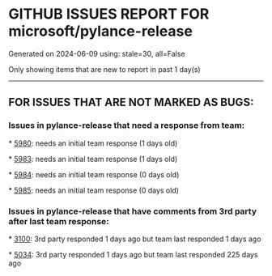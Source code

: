 
# GITHUB ISSUES REPORT FOR microsoft/pylance-release


Generated on 2024-06-09 using: stale=30, all=False


Only showing items that are new to report in past 1 day(s)


---

## FOR ISSUES THAT ARE NOT MARKED AS BUGS:


### Issues in pylance-release that need a response from team:


\* [5980](https://github.com/microsoft/pylance-release/issues/5980 "Use of multiplication operator `*` within expression split over multiple lines causes wrong highlighting"): needs an initial team response (1 days old)

\* [5983](https://github.com/microsoft/pylance-release/issues/5983 "&quot;plt&quot; is not defined"): needs an initial team response (1 days old)

\* [5984](https://github.com/microsoft/pylance-release/issues/5984 "Issue"): needs an initial team response (0 days old)

\* [5985](https://github.com/microsoft/pylance-release/issues/5985 "impact the preformance"): needs an initial team response (0 days old)

### Issues in pylance-release that have comments from 3rd party after last team response:


\* [3100](https://github.com/microsoft/pylance-release/issues/3100 "Improve semantic highlighting of `TypeAlias`"): 3rd party responded 1 days ago but team last responded 1 days ago

\* [5034](https://github.com/microsoft/pylance-release/issues/5034 "Jupyter notebook raises error: &quot;NO notebook document&quot; in VSCode (WSL v2)"): 3rd party responded 1 days ago but team last responded 225 days ago
